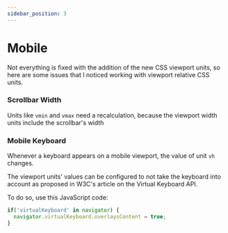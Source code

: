```yaml
---
sidebar_position: 3
---
```


# Mobile


Not everything is fixed with the addition of the new CSS viewport units, so here are some issues that I noticed working with viewport relative CSS units.


### Scrollbar Width
Units like `vmin` and `vmax` need a recalculation, because the viewport width units include the scrollbar's width


### Mobile Keyboard 
Whenever a keyboard appears on a mobile viewport, the value of unit `vh` changes.

The viewport units' values can be configured to not take the keyboard into account as proposed in W3C's article on the Virtual Keyboard API.

To do so, use this JavaScript code:


```js
if('virtualKeyboard' in navigator) {
  navigator.virtualKeyboard.overlaysContent = true;
}
```
